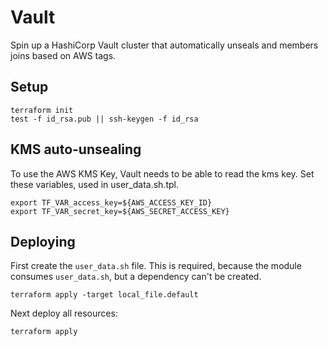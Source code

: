 # Vault

Spin up a HashiCorp Vault cluster that automatically unseals and members joins based on AWS tags.

## Setup

```shell
terraform init
test -f id_rsa.pub || ssh-keygen -f id_rsa
```

## KMS auto-unsealing

To use the AWS KMS Key, Vault needs to be able to read the kms key.
Set these variables, used in user_data.sh.tpl.

```shell
export TF_VAR_access_key=${AWS_ACCESS_KEY_ID}
export TF_VAR_secret_key=${AWS_SECRET_ACCESS_KEY}
```

## Deploying

First create the `user_data.sh` file. This is required, because the module consumes `user_data.sh`, but a dependency can't be created.

```shell
terraform apply -target local_file.default
```

Next deploy all resources:

```shell
terraform apply
```
